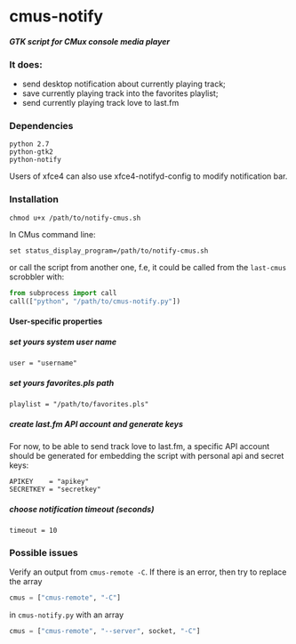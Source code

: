 # cmus-notify
#### *GTK script for CMux console media player*

### It does:  
  * send desktop notification about currently playing track;
  * save currently playing track into the favorites playlist;
  * send currently playing track love to last.fm
  
### Dependencies
```
python 2.7
python-gtk2
python-notify
```
Users of xfce4 can also use xfce4-notifyd-config to modify notification bar.  
  
### Installation
```
chmod u+x /path/to/notify-cmus.sh
```
In CMus command line:
```
set status_display_program=/path/to/notify-cmus.sh
```
or call the script from another one, f.e, it could be called from the `last-cmus` scrobbler with:  
```python
from subprocess import call
call(["python", "/path/to/cmus-notify.py"])
```
  
#### User-specific properties
##### set yours system user name
```
user = "username"
```
##### set yours favorites.pls path
```
playlist = "/path/to/favorites.pls"
```
##### create last.fm API account and generate keys
For now, to be able to send track love to last.fm, a specific API account should be generated for embedding the script with personal api and secret keys:  
```
APIKEY    = "apikey"
SECRETKEY = "secretkey"
```
##### choose notification timeout (seconds)
```
timeout = 10
```
  
### Possible issues
Verify an output from `cmus-remote -C`. If there is an error, then try to replace the array  
```python
cmus = ["cmus-remote", "-C"] 
```
in `cmus-notify.py` with an array  
```python
cmus = ["cmus-remote", "--server", socket, "-C"]
```
